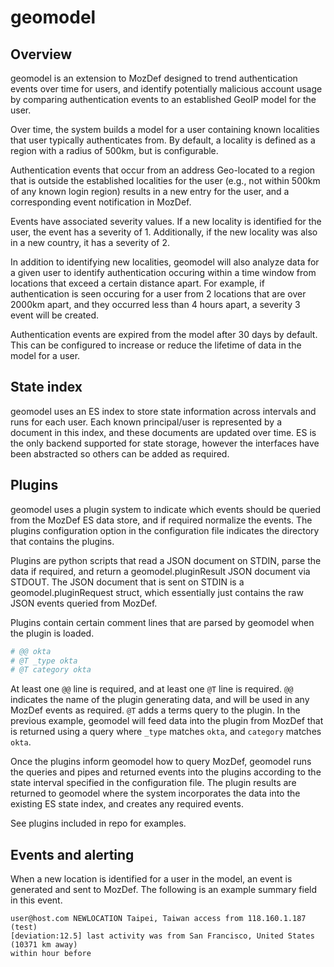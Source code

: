 geomodel
========

Overview
--------
geomodel is an extension to MozDef designed to trend authentication events
over time for users, and identify potentially malicious account usage
by comparing authentication events to an established GeoIP model for the user.

Over time, the system builds a model for a user containing known localities
that user typically authenticates from. By default, a locality is defined as
a region with a radius of 500km, but is configurable.

Authentication events that occur from an address Geo-located to a region
that is outside the established localities for the user (e.g., not within
500km of any known login region) results in a new entry for the user, and
a corresponding event notification in MozDef.

Events have associated severity values. If a new locality is identified for the
user, the event has a severity of 1. Additionally, if the new locality was also
in a new country, it has a severity of 2.

In addition to identifying new localities, geomodel will also analyze data
for a given user to identify authentication occuring within a time window from
locations that exceed a certain distance apart. For example, if authentication
is seen occuring for a user from 2 locations that are over 2000km apart, and
they occurred less than 4 hours apart, a severity 3 event will be created.

Authentication events are expired from the model after 30 days by default. This
can be configured to increase or reduce the lifetime of data in the model for
a user.

State index
-----------
geomodel uses an ES index to store state information across intervals and
runs for each user. Each known principal/user is represented by a document
in this index, and these documents are updated over time. ES is the only
backend supported for state storage, however the interfaces have been
abstracted so others can be added as required.

Plugins
-------
geomodel uses a plugin system to indicate which events should be queried from
the MozDef ES data store, and if required normalize the events. The plugins
configuration option in the configuration file indicates the directory that
contains the plugins.

Plugins are python scripts that read a JSON document on STDIN, parse the data
if required, and return a geomodel.pluginResult JSON document via STDOUT. The
JSON document that is sent on STDIN is a geomodel.pluginRequest struct, which
essentially just contains the raw JSON events queried from MozDef.

Plugins contain certain comment lines that are parsed by geomodel when the
plugin is loaded.

```python
# @@ okta
# @T _type okta
# @T category okta
```

At least one `@@` line is required, and at least one `@T` line is required.
`@@` indicates the name of the plugin generating data, and will be used in
any MozDef events as required. `@T` adds a terms query to the plugin. In the
previous example, geomodel will feed data into the plugin from MozDef that is
returned using a query where `_type` matches `okta`, and `category` matches
`okta`.

Once the plugins inform geomodel how to query MozDef, geomodel runs the queries
and pipes and returned events into the plugins according to the state interval
specified in the configuration file. The plugin results are returned to geomodel
where the system incorporates the data into the existing ES state index, and
creates any required events.

See plugins included in repo for examples.

Events and alerting
-------------------

When a new location is identified for a user in the model, an event is
generated and sent to MozDef. The following is an example summary field in
this event.

```
user@host.com NEWLOCATION Taipei, Taiwan access from 118.160.1.187 (test)
[deviation:12.5] last activity was from San Francisco, United States (10371 km away)
within hour before
```
